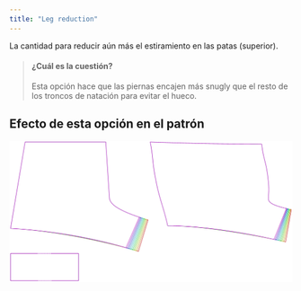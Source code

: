 ```yaml
---
title: "Leg reduction"
---
```


La cantidad para reducir aún más el estiramiento en las patas (superior).

> #### ¿Cuál es la cuestión?
> 
> Esta opción hace que las piernas encajen más snugly que el resto de los troncos de natación para evitar el hueco.

## Efecto de esta opción en el patrón

![Esta imagen muestra el efecto de esta opción superponiendo varias variantes que tienen un valor diferente para esta opción](shin_legreduction_sample.svg "Effect of this option on the pattern")
